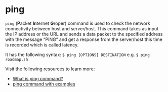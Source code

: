 # ping

`ping` (**P**acket **In**ternet **G**roper) command is used to check the network connectivity between host and server/host. This command takes as input the IP address or the URL and sends a data packet to the specified address with the message “PING” and get a response from the server/host this time is recorded which is called latency.

It has the following syntax: `$ ping [OPTIONS] DESTINATION` e.g. `$ ping roadmap.sh`

Visit the following resources to learn more:

- [What is ping command?](https://linuxize.com/post/linux-ping-command/)
- [ping command with examples](https://www.geeksforgeeks.org/ping-command-in-linux-with-examples/)
